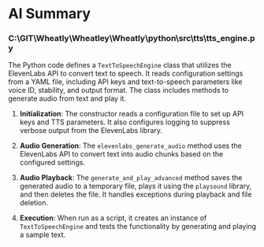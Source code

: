 # AI Summary

### C:\GIT\Wheatly\Wheatley\Wheatly\python\src\tts\tts_engine.py
The Python code defines a `TextToSpeechEngine` class that utilizes the ElevenLabs API to convert text to speech. It reads configuration settings from a YAML file, including API keys and text-to-speech parameters like voice ID, stability, and output format. The class includes methods to generate audio from text and play it.

1. **Initialization**: The constructor reads a configuration file to set up API keys and TTS parameters. It also configures logging to suppress verbose output from the ElevenLabs library.

2. **Audio Generation**: The `elevenlabs_generate_audio` method uses the ElevenLabs API to convert text into audio chunks based on the configured settings.

3. **Audio Playback**: The `generate_and_play_advanced` method saves the generated audio to a temporary file, plays it using the `playsound` library, and then deletes the file. It handles exceptions during playback and file deletion.

4. **Execution**: When run as a script, it creates an instance of `TextToSpeechEngine` and tests the functionality by generating and playing a sample text.
